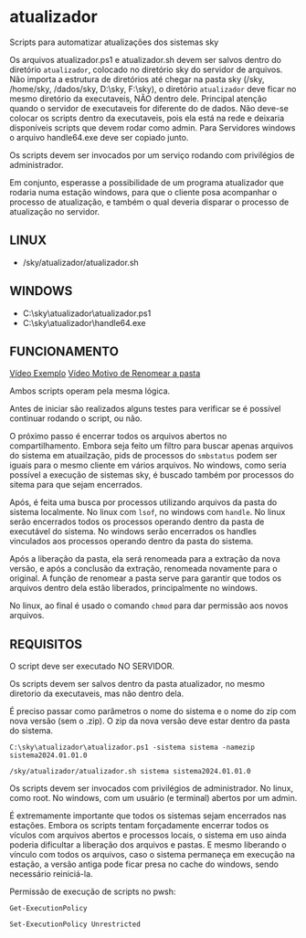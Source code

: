 # atualizador
Scripts para automatizar atualizações dos sistemas sky


Os arquivos atualizador.ps1 e atualizador.sh devem ser salvos dentro do diretório `atualizador`, colocado no diretório sky do servidor de arquivos.
Não importa a estrutura de diretórios até chegar na pasta sky (/sky, /home/sky, /dados/sky, D:\sky\, F:\sky), o diretório `atualizador` deve ficar no mesmo diretório da executaveis, NÃO dentro dele.
Principal atenção quando o servidor de executaveis for diferente do de dados.
Não deve-se colocar os scripts dentro da executaveis, pois ela está na rede e deixaria disponíveis scripts que devem rodar como admin.
Para Servidores windows o arquivo handle64.exe deve ser copiado junto.

Os scripts devem ser invocados por um serviço rodando com privilégios de administrador.

Em conjunto, esperasse a possibilidade de um programa atualizador que rodaria numa estação windows, para que o cliente posa acompanhar o processo de atualização, e também o qual deveria disparar o processo de atualização no servidor.

## LINUX

- /sky/atualizador/atualizador.sh

## WINDOWS

- C:\sky\atualizador\atualizador.ps1
- C:\sky\atualizador\handle64.exe

## FUNCIONAMENTO

[Vídeo Exemplo](https://youtu.be/mk_MFdyLzjk)
[Vídeo Motivo de Renomear a pasta](https://www.youtube.com/watch?v=wZx5eQQIJO8)

Ambos scripts operam pela mesma lógica.

Antes de iniciar são realizados alguns testes para verificar se é possível continuar rodando o script, ou não.


O próximo passo é encerrar todos os arquivos abertos no compartilhamento.
Embora seja feito um filtro para buscar apenas arquivos do sistema em atuailzação, pids de processos do `smbstatus` podem ser iguais para o mesmo cliente em vários arquivos.
No windows, como seria possível a execução de sistemas sky, é buscado também por processos do sitema para que sejam encerrados.


Após, é feita uma busca por processos utilizando arquivos da pasta do sistema localmente. No linux com `lsof`, no windows com `handle`.
No linux serão encerrados todos os processos operando dentro da pasta de executável do sistema.
No windows serão encerrados os handles vinculados aos processos operando dentro da pasta do sistema.

Após a liberação da pasta, ela será renomeada para a extração da nova versão, e após a conclusão da extração, renomeada novamente para o original.
A função de renomear a pasta serve para garantir que todos os arquivos dentro dela estão liberados, principalmente no windows.

No linux, ao final é usado o comando `chmod` para dar permissão aos novos arquivos.

## REQUISITOS

O script deve ser executado NO SERVIDOR.

Os scripts devem ser salvos dentro da pasta atualizador, no mesmo diretorio da executaveis, mas não dentro dela.

É preciso passar como parâmetros o nome do sistema e o nome do zip com nova versão (sem o .zip).
O zip da nova versão deve estar dentro da pasta do sistema.

```
C:\sky\atualizador\atualizador.ps1 -sistema sistema -namezip sistema2024.01.01.0
```

```
/sky/atualizador/atualizador.sh sistema sistema2024.01.01.0
```

Os scripts devem ser invocados com privilégios de administrador.
No linux, como root. No windows, com um usuário (e terminal) abertos por um admin.


É extremamente importante que todos os sistemas sejam encerrados nas estações.
Embora os scripts tentam forçadamente encerrar todos os vículos com arquivos abertos e processos locais, o sistema em uso ainda poderia dificultar a liberação dos arquivos e pastas.
E mesmo liberando o vínculo com todos os arquivos, caso o sistema permaneça em execução na estação, a versão antiga pode ficar presa no cache do windows, sendo necessário reiniciá-la.

Permissão de execução de scripts no pwsh:
```
Get-ExecutionPolicy
```
```
Set-ExecutionPolicy Unrestricted
```
